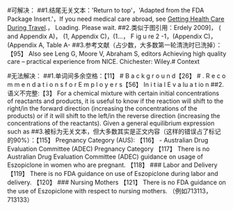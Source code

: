 #可解决：
##1.结尾无关文本：'Return to top'，'Adapted from the FDA Package Insert.'，If you need medical care abroad, see [Getting Health Care During Travel](/travel/page/health-care-during-travel).， Loading. Please wait.
##2.类似于图引用：Erdely 2009]， ( and Appendix A)， (1, Appendix C)，(1…， F ig u re 2 -1，(Appendix C)，(Appendix A, Table A-
##3.参考文献（占少数，大多数第一轮清洗时已洗掉）：【95】 Also see Leng G, Moore V, Abraham S, editors  Achieving high quality care – practical experience from NICE. Chichester: Wiley.# Context

#无法解决：
##1.单词间多余空格：【11】 # B a c k g r o u n d【26】 # . R e c o m m e n d a t i o n s f o r E m p l o y e r s【56】 In i t ia l E v a lu a t io n
##2.语义不完整:【3】 For a chemical mixture with certain initial concentrations of reactants and products, it is useful to know if the reaction will shift to the right/in the forward direction (increasing the concentrations of the products) or if it will shift to the left/in the reverse direction (increasing the concentrations of the reactants). Given a general equilibrium expression such as
##3.被标为无关文本，但大多数其实是正文内容（这样的错误占了标记的90%）：【115】 Pregnancy Category (AUS):
【116】 - Australian Drug Evaluation Committee (ADEC) Pregnancy Category
【117】 There is no Australian Drug Evaluation Committee (ADEC) guidance on usage of Eszopiclone in women who are pregnant.
【118】 ### Labor and Delivery
【119】 There is no FDA guidance on use of Eszopiclone during labor and delivery.
【120】 ### Nursing Mothers
【121】 There is no FDA guidance on the use of Eszopiclone with respect to nursing mothers.
（例如713113，713133）